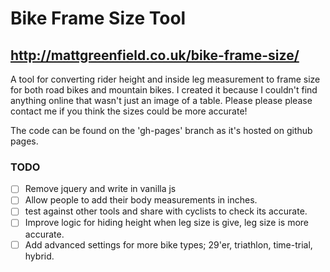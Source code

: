 # Bike Frame Size Tool
## http://mattgreenfield.co.uk/bike-frame-size/

A tool for converting rider height and inside leg measurement to frame size for both road bikes and mountain bikes.
I created it because I couldn't find anything online that wasn't just an image of a table.
Please please please contact me if you think the sizes could be more accurate!

The code can be found on the 'gh-pages' branch as it's hosted on github pages.


### TODO
- [ ] Remove jquery and write in vanilla js
- [ ] Allow people to add their body measurements in inches.
- [ ] test against other tools and share with cyclists to check its accurate.
- [ ] Improve logic for hiding height when leg size is give, leg size is more accurate.
- [ ] Add advanced settings for more bike types; 29'er, triathlon, time-trial, hybrid.
